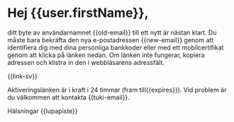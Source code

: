 # Hej {{user.firstName}},

ditt byte av anv&auml;ndarnamnet {{old-email}} till ett nytt &auml;r n&auml;stan klart. Du m&aring;ste bara bekr&auml;fta den nya e-postadressen {{new-email}} genom att identifiera dig med dina personliga bankkoder eller med ett mobilcertifikat genom att klicka p&aring; l&auml;nken nedan. Om l&auml;nken inte fungerar, kopiera adressen och klistra in den i webbl&auml;sarens adressf&auml;lt.

{{link-sv}}

Aktiveringsl&auml;nken &auml;r i kraft i 24 timmar (fram till{{expires}}). Vid problem &auml;r du v&auml;lkommen att kontakta {{tuki-email}}.


H&auml;lsningar
{{lupapiste}}